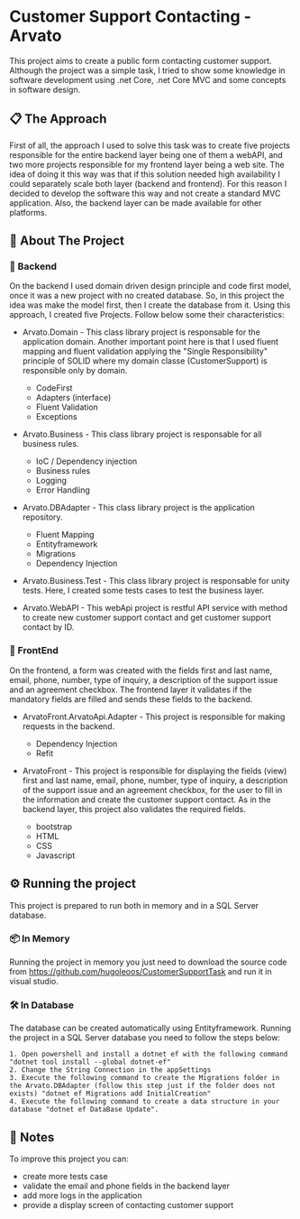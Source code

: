 # Customer Support Contacting - Arvato

This project aims to create a public form contacting customer support. Although the project was a simple task, I tried to show some knowledge in software development using .net Core, .net Core MVC and some concepts in software  design.

## 📋 The Approach 

First of all, the approach I used to solve this task was to create five projects responsible for the entire backend layer being one of them a webAPI, and two more projects responsible for my frontend layer being a web site. The idea of doing it this way was that if this solution needed high availability I could separately scale both layer (backend and frontend). For this reason I decided to develop the software this way and not create a standard MVC application. Also, the backend layer can be made available for other platforms.

## 🚀 About The Project

### 🔧 Backend

On the backend I used domain driven design principle and code first model, once it was a new project with no created database. So, in this project the idea was make the model first, then I create the database from it.
Using this approach, I created five Projects. Follow below some their characteristics:

* Arvato.Domain - This class library project is responsable for the application domain. 
Another important point here is that I used fluent mapping and fluent validation applying the "Single Responsibility" principle of SOLID where my domain classe (CustomerSupport) is responsible only by domain.
  - CodeFirst
  - Adapters (interface)
  - Fluent Validation
  - Exceptions
 
* Arvato.Business - This class library project is responsable for all business rules.
  - IoC / Dependency injection
  - Business rules
  - Logging
  - Error Handling
 
* Arvato.DBAdapter - This class library project  is the application repository.
  - Fluent Mapping
  - Entityframework
  - Migrations
  - Dependency Injection
 
* Arvato.Business.Test - This class library project is responsable for unity tests. Here, I created some tests cases to test the business layer.

* Arvato.WebAPI - This webApi project is restful API service with method to create new customer support contact and get customer support contact by ID.

### 📄 FrontEnd

On the frontend, a form was created with the fields first and last name, email, phone, number, type of inquiry, a description of the support issue and an agreement checkbox. The frontend layer it validates if the mandatory fields are filled and sends these fields to the backend.

* ArvatoFront.ArvatoApi.Adapter - This project is responsible for making requests in the backend.
  - Dependency Injection
  - Refit

* ArvatoFront - This project is responsible for displaying the fields (view) first and last name, email, phone, number, type of inquiry, a description of the support issue and an agreement checkbox, for the user to fill in the information and create the customer support contact. 
As in the backend layer, this project also validates the required fields.
  - bootstrap
  - HTML
  - CSS
  - Javascript

## ⚙️ Running the project 
This project is prepared to run both in memory and in a SQL Server database.

### 📦 In Memory
Running the project in memory you just need to download the source code from https://github.com/hugoleoos/CustomerSupportTask and run it in visual studio.

### 🛠️ In Database
The database can be created automatically using Entityframework.
Running the project in a SQL Server database you need to follow the steps below:
```
1. Open powershell and install a dotnet ef with the following command "dotnet tool install --global dotnet-ef"
2. Change the String Connection in the appSettings
3. Execute the following command to create the Migrations folder in the Arvato.DBAdapter (follow this step just if the folder does not exists) "dotnet ef Migrations add InitialCreation"
4. Execute the following command to create a data structure in your database "dotnet ef DataBase Update".
```

## 📌 Notes
To improve this project you can:
 - create more tests case
 - validate the email and phone fields in the backend layer
 - add more logs in the application
 - provide a display screen of contacting customer support
